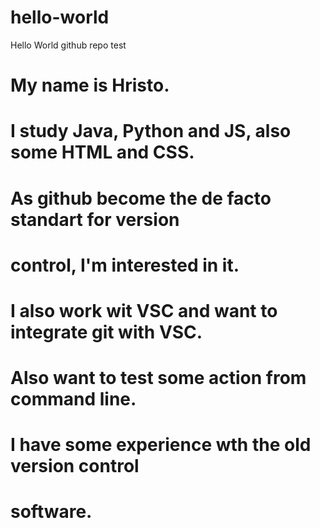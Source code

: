 # hello-world
Hello World github repo test

# My name is Hristo.
# I study Java, Python and JS, also some HTML and CSS.
# As github become the de facto standart for version
# control, I'm interested in it.
# 
# I also work wit VSC and want to integrate git with VSC.
# Also want to test some action from command line.
#
# I have some experience wth the old version control
# software.
